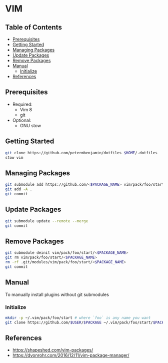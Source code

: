 # VIM

## Table of Contents

<!-- vim-markdown-toc GFM -->

- [Prerequisites](#prerequisites)
- [Getting Started](#getting-started)
- [Managing Packages](#managing-packages)
- [Update Packages](#update-packages)
- [Remove Packages](#remove-packages)
- [Manual](#manual)
  - [Initialize](#initialize)
- [References](#references)

<!-- vim-markdown-toc -->

## Prerequisites

- Required:
  - Vim 8
  - git
- Optional:
  - GNU stow

## Getting Started

```sh
git clone https://github.com/petermbenjamin/dotfiles $HOME/.dotfiles
stow vim
```

## Managing Packages

```sh
git submodule add https://github.com/<$PACKAGE_NAME> vim/pack/foo/start/<$PACKAGE_NAME>
git add -A .
git commit
```

## Update Packages

```sh
git submodule update --remote --merge
git commit
```

## Remove Packages

```sh
git submodule deinit vim/pack/foo/start/<$PACKAGE_NAME>
git rm vim/pack/foo/start/<$PACKAGE_NAME>
rm -rf .git/modules/vim/pack/foo/start/<$PACKAGE_NAME>
git commit
```

## Manual

To manually install plugins without git submodules

### Initialize

```sh
mkdir -p ~/.vim/pack/foo/start # where `foo` is any name you want
git clone https://github.com/$USER/$PACKAGE ~/.vim/pack/foo/start/$PACKAGE
```

## References

- https://shapeshed.com/vim-packages/
- https://dvonrohr.com/2016/12/11/vim-package-manager/
